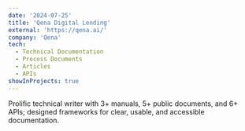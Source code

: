 ```yaml
---
date: '2024-07-25'
title: 'Qena Digital Lending'
external: 'https://qena.ai/'
company: 'Qena'
tech:
  - Technical Documentation
  - Process Documents
  - Articles
  - APIs
showInProjects: true
---
```


Prolific technical writer with 3+ manuals, 5+ public documents, and 6+ APIs; designed frameworks for clear, usable, and accessible documentation.
